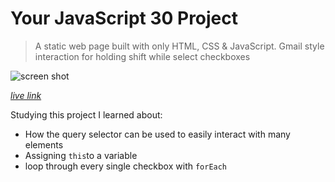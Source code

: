 # Your JavaScript 30 Project

>A static web page built with only HTML, CSS & JavaScript. Gmail style interaction for holding shift while select checkboxes

![screen shot](https://github.com/AnisyaPurnama/JS30-checkboxes-challenge/blob/master/public/js30checkbox.png?raw=true)

[*live link*](https://anisyapurnama.github.io/JS30-checkboxes-challenge/.)

Studying this project I learned about:

- How the query selector can be used to easily interact with many elements
- Assigning `this`to a variable
- loop through every single checkbox with `forEach`
